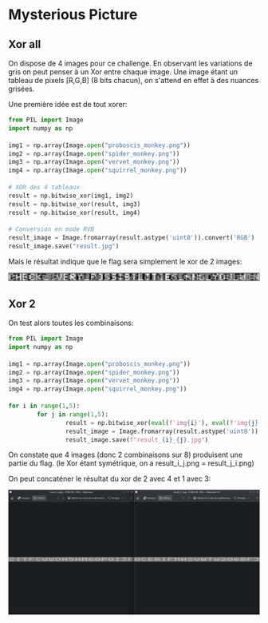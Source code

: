 # Mysterious Picture

## Xor all

On dispose de 4 images pour ce challenge. En observant les variations de gris on peut penser à un Xor entre chaque image.
Une image étant un tableau de pixels  [R,G,B] (8 bits chacun), on s'attend en effet à des nuances grisées.

Une première idée est de tout xorer:

```python
from PIL import Image
import numpy as np

img1 = np.array(Image.open("proboscis_monkey.png"))
img2 = np.array(Image.open("spider_monkey.png"))
img3 = np.array(Image.open("vervet_monkey.png"))
img4 = np.array(Image.open("squirrel_monkey.png"))

# XOR des 4 tableaux
result = np.bitwise_xor(img1, img2)
result = np.bitwise_xor(result, img3)
result = np.bitwise_xor(result, img4)

# Conversion en mode RVB
result_image = Image.fromarray(result.astype('uint8')).convert('RGB')
result_image.save("result.jpg")
```

Mais le résultat indique que le flag sera simplement le xor de 2 images:

![](./result.jpg)

## Xor 2

On test alors toutes les combinaisons:

```python
from PIL import Image
import numpy as np

img1 = np.array(Image.open("proboscis_monkey.png"))
img2 = np.array(Image.open("spider_monkey.png"))
img3 = np.array(Image.open("vervet_monkey.png"))
img4 = np.array(Image.open("squirrel_monkey.png"))

for i in range(1,5):
        for j in range(1,5):
                result = np.bitwise_xor(eval(f'img{i}'), eval(f'img{j}'))
                result_image = Image.fromarray(result.astype('uint8')).convert('RGB')
                result_image.save(f"result_{i}_{j}.jpg")
```

On constate que 4 images (donc 2 combinaisons sur 8) produisent une partie du flag.
(le Xor étant symétrique, on a result_i_j.png = result_j_i.png)

On peut concaténer le résultat du xor de 2 avec 4 et 1 avec 3:

![](./flag.png)
